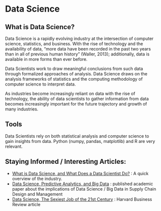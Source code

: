 # Data Science
## What is Data Science?
Data Science is a rapidly evolving industry at the intersection of computer science, statistics, and business. With the rise of technology and the availability of data, “more data have been recorded in the past two years than in all of previous human history” (Waller, 2013); additionally, data is available in more forms than ever before. 

Data Scientists work to draw meaningful conclusions from such data through formalized approaches of analysis. Data Science draws on the analysis frameworks of statistics and the computing methodology of computer science to interpret data.

As industries become increasingly reliant on data with the rise of technology, the ability of data scientists to gather information from data becomes increasingly important for the future trajectory and growth of many industries.

## Tools
Data Scientists rely on both statistical analysis and computer science to gain insights from data. 
Python (numpy, pandas, matplotlib) and R are very relevant.

## Staying Informed / Interesting Articles:
* [What is Data Science, and What Does a Data Scientist Do?](https://www.innoarchitech.com/blog/what-is-data-science-does-data-scientist-do) : A quick overview of the industry.
* [Data Science, Predictive Analytics, and Big Data](https://onlinelibrary.wiley.com/doi/full/10.1111/jbl.12010) : published academic paper about the implications of Data Science / Big Data in Supply Chain Design and Management 
* [Data Science, The Sexiest Job of the 21st Century](https://hbr.org/2012/10/data-scientist-the-sexiest-job-of-the-21st-century) : Harvard Business Review article
